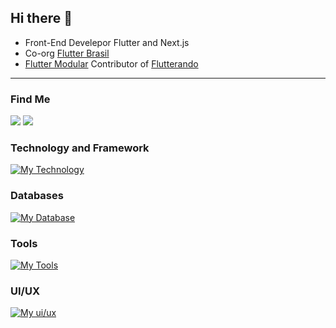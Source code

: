 ## Hi there 👋

- Front-End Develepor Flutter and Next.js
- Co-org [Flutter Brasil](https://linktr.ee/flutterbrasil)
- [Flutter Modular](https://pub.dev/packages/flutter_modular) Contributor of [Flutterando](https://flutterando.com.br)
---

### Find Me 

<div> 
  <a href = "mailto:jfperondini@gmail.com"><img src="https://img.shields.io/badge/-Gmail-%23333?style=for-the-badge&logo=gmail&logoColor=white" target="_blank"></a>
  <a href="https://www.linkedin.com/in/jfperondini" target="_blank"><img src="https://img.shields.io/badge/-LinkedIn-%230077B5?style=for-the-badge&logo=linkedin&logoColor=white" target="_blank"></a> 
  
</div>



### Technology and Framework

[![My Technology](https://skillicons.dev/icons?i=flutter,dart,next,react,nodejs,js)](https://skillicons.dev)

### Databases

[![My Database](https://skillicons.dev/icons?i=sqlite,firebase,supabase,mongo)](https://skillicons.dev)

### Tools

[![My Tools](https://skillicons.dev/icons?i=ubuntu,vscode,androidstudio,postman,git)](https://skillicons.dev)

### UI/UX

[![My ui/ux](https://skillicons.dev/icons?i=xd,ps,ai,ae,pr)](https://skillicons.dev)
